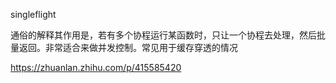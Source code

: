 singleflight

通俗的解释其作用是，若有多个协程运行某函数时，只让一个协程去处理，然后批量返回。非常适合来做并发控制。常见用于缓存穿透的情况

https://zhuanlan.zhihu.com/p/415585420